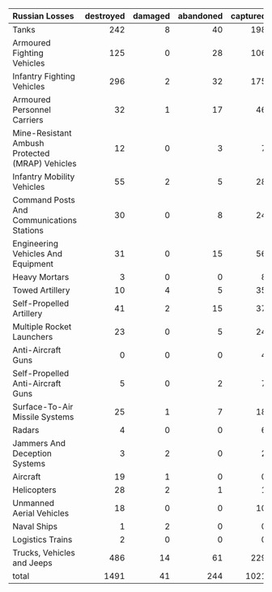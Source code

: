 | Russian Losses                                   |   destroyed |   damaged |   abandoned |   captured |   total |
|:-------------------------------------------------|------------:|----------:|------------:|-----------:|--------:|
| Tanks                                            |         242 |         8 |          40 |        198 |     488 |
| Armoured Fighting Vehicles                       |         125 |         0 |          28 |        106 |     259 |
| Infantry Fighting Vehicles                       |         296 |         2 |          32 |        175 |     505 |
| Armoured Personnel Carriers                      |          32 |         1 |          17 |         46 |      96 |
| Mine-Resistant Ambush Protected  (MRAP) Vehicles |          12 |         0 |           3 |          7 |      22 |
| Infantry Mobility Vehicles                       |          55 |         2 |           5 |         28 |      90 |
| Command Posts And Communications Stations        |          30 |         0 |           8 |         24 |      62 |
| Engineering Vehicles And Equipment               |          31 |         0 |          15 |         56 |     102 |
| Heavy Mortars                                    |           3 |         0 |           0 |          8 |      11 |
| Towed Artillery                                  |          10 |         4 |           5 |         35 |      54 |
| Self-Propelled Artillery                         |          41 |         2 |          15 |         37 |      95 |
| Multiple Rocket Launchers                        |          23 |         0 |           5 |         24 |      52 |
| Anti-Aircraft Guns                               |           0 |         0 |           0 |          4 |       4 |
| Self-Propelled Anti-Aircraft Guns                |           5 |         0 |           2 |          7 |      14 |
| Surface-To-Air Missile Systems                   |          25 |         1 |           7 |         18 |      51 |
| Radars                                           |           4 |         0 |           0 |          6 |      10 |
| Jammers And Deception Systems                    |           3 |         2 |           0 |          2 |       7 |
| Aircraft                                         |          19 |         1 |           0 |          0 |      20 |
| Helicopters                                      |          28 |         2 |           1 |          1 |      32 |
| Unmanned Aerial Vehicles                         |          18 |         0 |           0 |         10 |      28 |
| Naval Ships                                      |           1 |         2 |           0 |          0 |       3 |
| Logistics Trains                                 |           2 |         0 |           0 |          0 |       2 |
| Trucks, Vehicles and Jeeps                       |         486 |        14 |          61 |        229 |     790 |
| total                                            |        1491 |        41 |         244 |       1021 |    2797 |